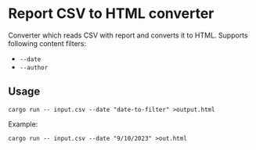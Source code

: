 # Report CSV to HTML converter

Converter which reads CSV with report and converts it to HTML. Supports following content filters:
- `--date`
- `--author`

## Usage


```
cargo run -- input.csv --date "date-to-filter" >output.html
```

Example:

```
cargo run -- input.csv --date "9/10/2023" >out.html
```